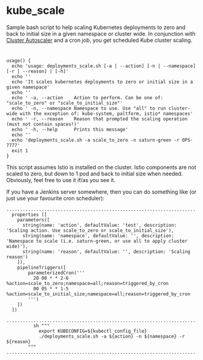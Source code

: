 # kube_scale
Sample bash script to help scaling Kubernetes deployments to zero and back to initial size in a given namespace or cluster wide.
In conjunction with [Cluster Autoscaler](https://github.com/kubernetes/autoscaler/blob/master/cluster-autoscaler/cloudprovider/aws/examples/cluster-autoscaler-autodiscover.yaml) and a cron job, you get scheduled Kube cluster scaling.
#

```
usage() {
  echo 'usage: deployments_scale.sh [-a | --action] [-n | --namespace] [-r | --reason] | [-h]'
  echo ''
  echo 'It scales kubernetes deployments to zero or initial size in a given namespace'
  echo ''
  echo ' -a, --action    Action to perform. Can be one of: "scale_to_zero" or "scale_to_initial_size"'
  echo ' -n, --namespace Namespace to use. Use "all" to run cluster-wide with the exception of: kube-system, paltform, istio* namespaces'
  echo ' -r, --reason    Reason that prompted the scaling operation (must not contain spaces!)'
  echo ' -h, --help      Prints this message'
  echo ''
  echo 'deployments_scale.sh -a scale_to_zero -n saturn-green -r OPS-7777'
  exit 1
}
```

This script assumes Istio is installed on the cluster. Istio components are not scaled to zero, but down to 1 pod and back to initial size when needed. Obviously, feel free to use it if/as you see it.


If you have a Jenkins server somewhere, then you can do something like (or just use your favourite cron scheduler): 

```
.............................................................................................
  properties ([
    parameters([
      string(name: 'action', defaultValue: 'test', description: 'Scaling action. Use scale_to_zero or scale_to_initial_size'),
      string(name: 'namespace', defaultValue: '', description: 'Namespace to scale (i.e. saturn-green, or use all to apply cluster wide)'),
      string(name: 'reason', defaultValue: '', description: 'Scaling reason')
    ]),
    pipelineTriggers([
        parameterizedCron('''
          20 00 * * 2-6 %action=scale_to_zero;namespace=all;reason=triggered_by_cron
          00 05 * * 1-5 %action=scale_to_initial_size;namespace=all;reason=triggered_by_cron
        ''')
    ])
  ])
  ...................................................................................
          sh """
            export KUBECONFIG=${kubectl_config_file}
            ./deployments_scale.sh -a ${action} -n ${namespace} -r ${reason}
        """
...................................................................................       

```
